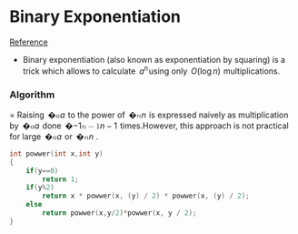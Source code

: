 # Binary Exponentiation 
[Reference](https://cp-algorithms.com/algebra/binary-exp.html#algorithm)
- Binary exponentiation (also known as exponentiation by squaring) is a trick which allows to calculate   $a^n$ using only   $O(\log n)$  multiplications.

### Algorithm
= Raising   �<math xmlns="http://www.w3.org/1998/Math/MathML"><mi>a</mi></math>$a$  to the power of   �<math xmlns="http://www.w3.org/1998/Math/MathML"><mi>n</mi></math>$n$  is expressed naively as multiplication by   �<math xmlns="http://www.w3.org/1998/Math/MathML"><mi>a</mi></math>$a$  done   �−1<math xmlns="http://www.w3.org/1998/Math/MathML"><mi>n</mi><mo>−</mo><mn>1</mn></math>$n - 1$  times.However, this approach is not practical for large   �<math xmlns="http://www.w3.org/1998/Math/MathML"><mi>a</mi></math>$a$  or   �<math xmlns="http://www.w3.org/1998/Math/MathML"><mi>n</mi></math>$n$ .

```c++
int powwer(int x,int y)
{
    if(y==0)
        return 1;
    if(y%2)
        return x * powwer(x, (y) / 2) * powwer(x, (y) / 2);
    else
        return powwer(x,y/2)*powwer(x, y / 2);
}
```
